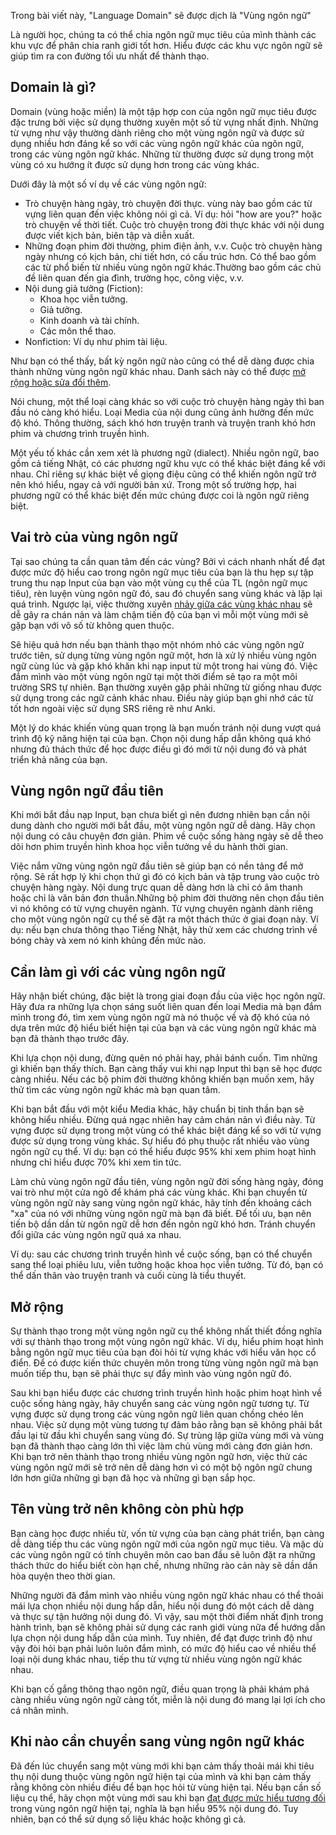 Trong bài viết này, "Language Domain" sẽ được dịch là "Vùng ngôn ngữ"

Là người học, chúng ta có thể chia ngôn ngữ mục tiêu của mình thành các khu vực để phân chia ranh giới tốt hơn. Hiểu được các khu vực ngôn ngữ sẽ giúp tìm ra con đường tối ưu nhất để thành thạo.

## Domain là gì?

Domain (vùng hoặc miền) là một tập hợp con của ngôn ngữ mục tiêu được đặc trưng bởi việc sử dụng thường xuyên một số từ vựng nhất định. Những từ vựng như vậy thường dành riêng cho một vùng ngôn ngữ và được sử dụng nhiều hơn đáng kể so với các vùng ngôn ngữ khác của ngôn ngữ, trong các vùng ngôn ngữ khác. Những từ thường được sử dụng trong một vùng có xu hướng ít được sử dụng hơn trong các vùng khác.

Dưới đây là một số ví dụ về các vùng ngôn ngữ:

- Trò chuyện hàng ngày, trò chuyện đời thực. vùng này bao gồm các từ vựng liên quan đến việc không nói gì cả. Ví dụ: hỏi "how are you?" hoặc trò chuyện về thời tiết. Cuộc trò chuyện trong đời thực khác với nội dung được viết kịch bản, biên tập và diễn xuất.
- Những đoạn phim đời thường, phim điện ảnh, v.v. Cuộc trò chuyện hàng ngày nhưng có kịch bản, chi tiết hơn, có cấu trúc hơn. Có thể bao gồm các từ phổ biến từ nhiều vùng ngôn ngữ khác.Thường bao gồm các chủ đề liên quan đến gia đình, trường học, công việc, v.v.
- Nội dung giả tưởng (Fiction):
	- Khoa học viễn tưởng.
	- Giả tưởng.
	- Kinh doanh và tài chính.
	- Các môn thể thao.
- Nonfiction: Ví dụ như phim tài liệu.

Như bạn có thể thấy, bất kỳ ngôn ngữ nào cũng có thể dễ dàng được chia thành những vùng ngôn ngữ khác nhau. Danh sách này có thể được [mở rộng hoặc sửa đổi thêm](https://tatsumoto.neocities.org/blog/how-broad-or-narrow-is-a-domain-of-lingu.html).

Nói chung, một thể loại càng khác so với cuộc trò chuyện hàng ngày thì ban đầu nó càng khó hiểu. Loại Media của nội dung cũng ảnh hưởng đến mức độ khó. Thông thường, sách khó hơn truyện tranh và truyện tranh khó hơn phim và chương trình truyền hình.

Một yếu tố khác cần xem xét là phương ngữ (dialect). Nhiều ngôn ngữ, bao gồm cả tiếng Nhật, có các phương ngữ khu vực có thể khác biệt đáng kể với nhau. Chỉ riêng sự khác biệt về giọng điệu cũng có thể khiến ngôn ngữ trở nên khó hiểu, ngay cả với người bản xứ. Trong một số trường hợp, hai phương ngữ có thể khác biệt đến mức chúng được coi là ngôn ngữ riêng biệt.

## Vai trò của vùng ngôn ngữ

Tại sao chúng ta cần quan tâm đến các vùng? Bởi vì cách nhanh nhất để đạt được mức độ hiểu cao trong ngôn ngữ mục tiêu của bạn là thu hẹp sự tập trung thu nạp Input của bạn vào một vùng cụ thể của TL (ngôn ngữ mục tiêu), rèn luyện vùng ngôn ngữ đó, sau đó chuyển sang vùng khác và lặp lại quá trình. Ngược lại, việc thường xuyên [nhảy giữa các vùng khác nhau](https://tatsumoto.neocities.org/blog/is-it-more-factor-to-stick-to-one-domain.html) sẽ dễ gây ra chán nản và làm chậm tiến độ của bạn vì mỗi một vùng mới sẽ gặp bạn với vô số từ không quen thuộc.

Sẽ hiệu quả hơn nếu bạn thành thạo một nhóm nhỏ các vùng ngôn ngữ trước tiên, sử dụng từng vùng ngôn ngữ một, hơn là xử lý nhiều vùng ngôn ngữ cùng lúc và gặp khó khăn khi nạp input từ một trong hai vùng đó. Việc đắm mình vào một vùng ngôn ngữ tại một thời điểm sẽ tạo ra một môi trường SRS tự nhiên. Bạn thường xuyên gặp phải những từ giống nhau được sử dụng trong các ngữ cảnh khác nhau. Điều này giúp bạn ghi nhớ các từ tốt hơn ngoài việc sử dụng SRS riêng rẽ như Anki.

Một lý do khác khiến vùng quan trọng là bạn muốn tránh nội dung vượt quá trình độ kỹ năng hiện tại của bạn. Chọn nội dung hấp dẫn không quá khó nhưng đủ thách thức để học được điều gì đó mới từ nội dung đó và phát triển khả năng của bạn.

## Vùng ngôn ngữ đầu tiên

Khi mới bắt đầu nạp Input, bạn chưa biết gì nên đương nhiên bạn cần nội dung dành cho người mới bắt đầu, một vùng ngôn ngữ dễ dàng. Hãy chọn nội dung có câu chuyện đơn giản. Phim về cuộc sống hàng ngày sẽ dễ theo dõi hơn phim truyền hình khoa học viễn tưởng về du hành thời gian.

Việc nắm vững vùng ngôn ngữ đầu tiên sẽ giúp bạn có nền tảng để mở rộng. Sẽ rất hợp lý khi chọn thứ gì đó có kịch bản và tập trung vào cuộc trò chuyện hàng ngày. Nội dung trực quan dễ dàng hơn là chỉ có âm thanh hoặc chỉ là văn bản đơn thuần.Những bộ phim đời thường nên chọn đầu tiên vì nó không có từ vựng chuyên ngành. Từ vựng chuyên ngành dành riêng cho một vùng ngôn ngữ cụ thể sẽ đặt ra một thách thức ở giai đoạn này. Ví dụ: nếu bạn chưa thông thạo Tiếng Nhật, hãy thử xem các chương trình về bóng chày và xem nó kinh khủng đến mức nào.

## Cần làm gì với các vùng ngôn ngữ

Hãy nhận biết chúng, đặc biệt là trong giai đoạn đầu của việc học ngôn ngữ. Hãy đưa ra những lựa chọn sáng suốt liên quan đến loại Media mà bạn đắm mình trong đó, tìm xem vùng ngôn ngữ mà nó thuộc về và độ khó của nó dựa trên mức độ hiểu biết hiện tại của bạn và các vùng ngôn ngữ khác mà bạn đã thành thạo trước đây.

Khi lựa chọn nội dung, đừng quên nó phải hay, phải bánh cuốn. Tìm những gì khiến bạn thấy thích. Bạn càng thấy vui khi nạp Input thì bạn sẽ học được càng nhiều. Nếu các bộ phim đời thường không khiến bạn muốn xem, hãy thử tìm các vùng ngôn ngữ khác mà bạn quan tâm.

Khi bạn bắt đầu với một kiểu Media khác, hãy chuẩn bị tinh thần bạn sẽ không hiểu nhiều. Đừng quá ngạc nhiên hay cảm chán nản vì điều này. Từ vựng được sử dụng trong một vùng có thể khác biệt đáng kể so với từ vựng được sử dụng trong vùng khác. Sự hiểu đó phụ thuộc rất nhiều vào vùng ngôn ngữ cụ thể. Ví dụ: bạn có thể hiểu được 95% khi xem phim hoạt hình nhưng chỉ hiểu được 70% khi xem tin tức.

Làm chủ vùng ngôn ngữ đầu tiên, vùng ngôn ngữ đời sống hàng ngày, đóng vai trò như một cửa ngõ để khám phá các vùng khác. Khi bạn chuyển từ vùng ngôn ngữ này sang vùng ngôn ngữ khác, hãy tính đến khoảng cách "xa" của nó với những vùng ngôn ngữ mà bạn đã biết. Để tối ưu, bạn nên tiến bộ dần dần từ ngôn ngữ dễ hơn đến ngôn ngữ khó hơn. Tránh chuyển đổi giữa các vùng ngôn ngữ  quá xa nhau. 

Ví dụ: sau các chương trình truyền hình về cuộc sống, bạn có thể chuyển sang thể loại phiêu lưu, viễn tưởng hoặc khoa học viễn tưởng. Từ đó, bạn có thể dấn thân vào truyện tranh và cuối cùng là tiểu thuyết.

## Mở rộng

Sự thành thạo trong một vùng ngôn ngữ cụ thể không nhất thiết đồng nghĩa với sự thành thạo trong một vùng ngôn ngữ khác. Ví dụ, hiểu phim hoạt hình bằng ngôn ngữ mục tiêu của bạn đòi hỏi từ vựng khác với hiểu văn học cổ điển. Để có được kiến thức chuyên môn trong từng vùng ngôn ngữ mà bạn muốn tiếp thu, bạn sẽ phải thực sự đẩy mình vào vùng ngôn ngữ đó.

Sau khi bạn hiểu được các chương trình truyền hình hoặc phim hoạt hình về cuộc sống hàng ngày, hãy chuyển sang các vùng ngôn ngữ tương tự. Từ vựng được sử dụng trong các vùng ngôn ngữ liên quan chồng chéo lên nhau. Việc sử dụng một vùng tương tự đảm bảo rằng bạn sẽ không phải bắt đầu lại từ đầu khi chuyển sang vùng đó. Sự trùng lặp giữa vùng mới và vùng bạn đã thành thạo càng lớn thì việc làm chủ vùng mới càng đơn giản hơn. Khi bạn trở nên thành thạo trong nhiều vùng ngôn ngữ hơn, việc thử các vùng ngôn ngữ mới sẽ trở nên dễ dàng hơn vì có một bộ ngôn ngữ chung lớn hơn giữa những gì bạn đã học và những gì bạn sắp học.

## Tên vùng trở nên không còn phù hợp

Bạn càng học được nhiều từ, vốn từ vựng của bạn càng phát triển, bạn càng dễ dàng tiếp thu các vùng ngôn ngữ mới của ngôn ngữ mục tiêu. Và mặc dù các vùng ngôn ngữ có tính chuyên môn cao ban đầu sẽ luôn đặt ra những thách thức do hiểu biết còn hạn chế, nhưng những rào cản này sẽ dần dần hòa quyện theo thời gian.

Những người đã đắm mình vào nhiều vùng ngôn ngữ khác nhau có thể thoải mái lựa chọn nhiều nội dung hấp dẫn, hiểu nội dung đó một cách dễ dàng và thực sự tận hưởng nội dung đó. Vì vậy, sau một thời điểm nhất định trong hành trình, bạn sẽ không phải sử dụng các ranh giới vùng nữa để hướng dẫn lựa chọn nội dung hấp dẫn của mình. Tuy nhiên, để đạt được trình độ như vậy đòi hỏi bạn phải luôn luôn đắm mình, có mức độ hiểu cao về nhiều thể loại nội dung khác nhau, tiếp thu từ vựng từ nhiều vùng ngôn ngữ khác nhau.

Khi bạn cố gắng thông thạo ngôn ngữ, điều quan trọng là phải khám phá càng nhiều vùng ngôn ngữ càng tốt, miễn là nội dung đó mang lại lợi ích cho cá nhân mình.

## Khi nào cần chuyển sang vùng ngôn ngữ khác

Đã đến lúc chuyển sang một vùng mới khi bạn cảm thấy thoải mái khi tiêu thụ nội dung thuộc vùng ngôn ngữ hiện tại của mình và khi bạn cảm thấy rằng không còn nhiều điều để bạn học hỏi từ vùng hiện tại. Nếu bạn cần số liệu cụ thể, hãy chọn một vùng mới sau khi bạn [đạt được mức hiểu tương đối](https://tatsumoto.neocities.org/blog/whats-fluency.html) trong vùng ngôn ngữ hiện tại, nghĩa là bạn hiểu 95% nội dung đó. Tuy nhiên, bạn có thể sử dụng số liệu khác hoặc không gì cả.




